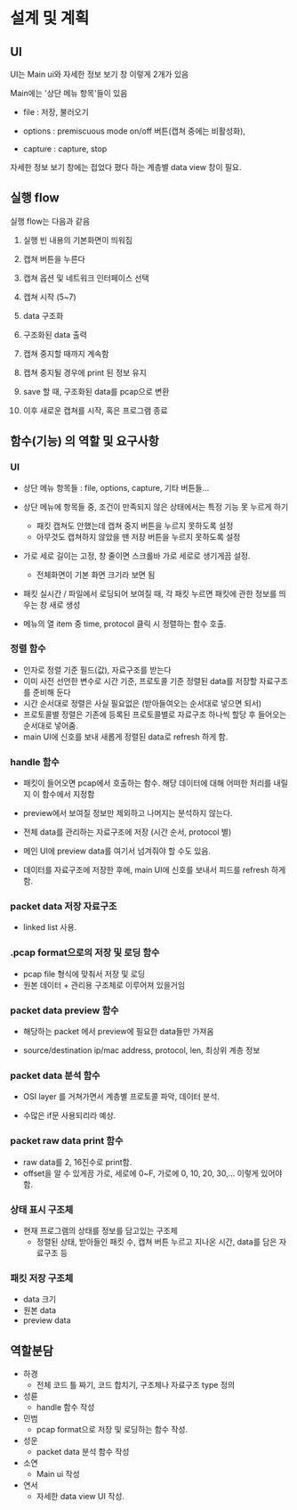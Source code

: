# 설계 및 계획


## UI

UI는 Main ui와 자세한 정보 보기 창 이렇게 2개가 있음

Main에는 '상단 메뉴 항목'들이 있음

- file : 저장, 불러오기

- options : premiscuous mode on/off 버튼(캡쳐 중에는 비활성화), 

- capture : capture, stop

자세한 정보 보기 창에는 접었다 폈다 하는 계층별 data view 창이 필요.

## 실행 flow

실행 flow는 다음과 같음

1. 실행 빈 내용의 기본화면이 띄워짐
2. 캡쳐 버튼을 누른다
3. 캡쳐 옵션 및 네트워크 인터페이스 선택
4. 캡쳐 시작 (5~7)
5. data 구조화
6. 구조화된 data 출력
7. 캡쳐 중지할 때까지 계속함

8. 캡쳐 중지될 경우에 print 된 정보 유지
9. save 할 때, 구조화된 data를 pcap으로 변환
10. 이후 새로운 캡쳐를 시작, 혹은 프로그램 종료


## 함수(기능) 의 역할 및 요구사항

### UI

- 상단 메뉴 항목들 : file, options, capture, 기타 버튼들...

- 상단 메뉴에 항목들 중, 조건이 만족되지 않은 상태에서는 특정 기능 못 누르게 하기
    - 패킷 캡쳐도 안했는데 캡쳐 중지 버튼을 누르지 못하도록 설정
    - 아무것도 캡쳐하지 않았을 땐 저장 버튼을 누르지 못하도록 설정

- 가로 세로 길이는 고정, 창 줄이면 스크롤바 가로 세로로 생기게끔 설정.
    - 전체화면이 기본 화면 크기라 보면 됨
- 패킷 실시간 / 파일에서 로딩되어 보여질 때, 각 패킷 누르면 패킷에 관한 정보를 띄우는 창 새로 생성
- 메뉴의 열 item 중 time, protocol 클릭 시 정렬하는 함수 호출.

### 정렬 함수

- 인자로 정렬 기준 필드(값), 자료구조를 받는다
- 이미 사전 선언한 변수로 시간 기준, 프로토콜 기준 정렬된 data를 저장할 자료구조를 준비해 둔다
- 시간 순서대로 정렬은 사실 필요없은 (받아들여오는 순서대로 넣으면 되서)
- 프로토콜별 정렬은 기존에 등록된 프로토콜별로 자료구조 하나씩 할당 후 들어오는 순서대로 넣어줌.
- main UI에 신호를 보내 새롭게 정렬된 data로 refresh 하게 함.


### handle 함수

- 패킷이 들어오면 pcap에서 호출하는 함수. 해당 데이터에 대해 어떠한 처리를 내릴지 이 함수에서 지정함

- preview에서 보여질 정보만 제외하고 나머지는 분석하지 않는다.

- 전체 data를 관리하는 자료구조에 저장 (시간 순서, protocol 별)

- 메인 UI에 preview data를 여기서 넘겨줘야 할 수도 있음.

- 데이터를 자료구조에 저장한 후에, main  UI에 신호를 보내서 피드를 refresh 하게 함.

### packet data 저장 자료구조

- linked list 사용.

### .pcap format으로의 저장 및 로딩 함수

- pcap file 형식에 맞춰서 저장 및 로딩
- 원본 데이터 + 관리용 구조체로 이루어져 있을거임

### packet data preview 함수

- 해당하는 packet 에서 preview에 필요한 data들만 가져옴

- source/destination ip/mac address, protocol, len, 최상위 계층 정보

### packet data 분석 함수

- OSI layer 를 거쳐가면서 계층별 프로토콜 파악, 데이터 분석.

- 수많은 if문 사용되리라 예상.

### packet raw data print 함수

- raw data를 2, 16진수로 print함.
- offset을 알 수 있게끔 가로, 세로에 0~F, 가로에 0, 10, 20, 30,... 이렇게 있어야 함.

### 상태 표시 구조체

- 현재 프로그램의 상태를 정보를 담고있는 구조체
    - 정렬된 상태, 받아들인 패킷 수, 캡쳐 버튼 누르고 지나온 시간, data를 담은 자료구조 등

### 패킷 저장 구조체

- data 크기
- 원본 data
- preview data

## 역할분담

- 하경
    - 전체 코드 틀 짜기, 코드 합치기, 구조체나 자료구조 type 정의
- 성륜
    - handle 함수 작성
- 민범
    - pcap format으로 저장 및 로딩하는 함수 작성.
- 성운
    - packet data 분석 함수 작성
- 소연
    - Main ui 작성
- 연서
    - 자세한 data view UI 작성.